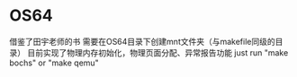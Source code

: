# OS64
借鉴了田宇老师的书
需要在OS64目录下创建mnt文件夹（与makefile同级的目录）
目前实现了物理内存初始化，物理页面分配、异常报告功能
just run "make bochs" or "make qemu"
